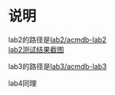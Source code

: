 # 说明
lab2的路径是[lab2/acmdb-lab2](lab2/acmdb-lab2/)  
[lab2测试结果截图](lab2/lab2.md)  

lab3的路径是[lab3/acmdb-lab3](lab3/acmdb-lab3/)

lab4同理
